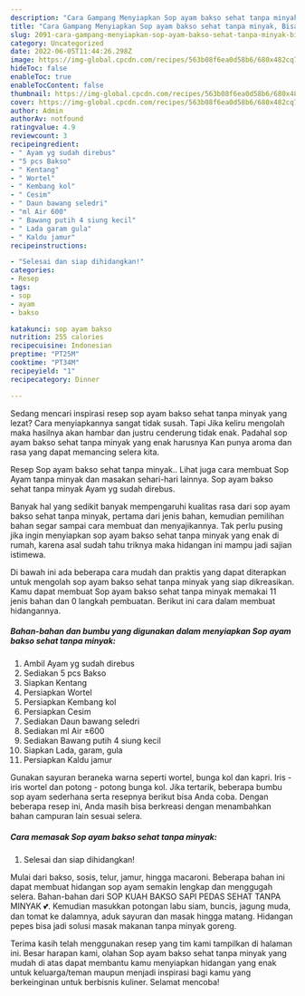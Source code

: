 ```yaml
---
description: "Cara Gampang Menyiapkan Sop ayam bakso sehat tanpa minyak, Bisa Manjain Lidah"
title: "Cara Gampang Menyiapkan Sop ayam bakso sehat tanpa minyak, Bisa Manjain Lidah"
slug: 2091-cara-gampang-menyiapkan-sop-ayam-bakso-sehat-tanpa-minyak-bisa-manjain-lidah
category: Uncategorized
date: 2022-06-05T11:44:26.298Z
image: https://img-global.cpcdn.com/recipes/563b08f6ea0d58b6/680x482cq70/sop-ayam-bakso-sehat-tanpa-minyak-foto-resep-utama.jpg
hideToc: false
enableToc: true
enableTocContent: false
thumbnail: https://img-global.cpcdn.com/recipes/563b08f6ea0d58b6/680x482cq70/sop-ayam-bakso-sehat-tanpa-minyak-foto-resep-utama.jpg
cover: https://img-global.cpcdn.com/recipes/563b08f6ea0d58b6/680x482cq70/sop-ayam-bakso-sehat-tanpa-minyak-foto-resep-utama.jpg
author: Admin
authorAv: notfound
ratingvalue: 4.9
reviewcount: 3
recipeingredient:
- " Ayam yg sudah direbus"
- "5 pcs Bakso"
- " Kentang"
- " Wortel"
- " Kembang kol"
- " Cesim"
- " Daun bawang seledri"
- "ml Air 600"
- " Bawang putih 4 siung kecil"
- " Lada garam gula"
- " Kaldu jamur"
recipeinstructions:

- "Selesai dan siap dihidangkan!"
categories:
- Resep
tags:
- sop
- ayam
- bakso

katakunci: sop ayam bakso 
nutrition: 255 calories
recipecuisine: Indonesian
preptime: "PT25M"
cooktime: "PT34M"
recipeyield: "1"
recipecategory: Dinner

---
```



Sedang mencari inspirasi resep sop ayam bakso sehat tanpa minyak yang lezat? Cara menyiapkannya sangat tidak susah. Tapi Jika keliru mengolah maka hasilnya akan hambar dan justru cenderung tidak enak. Padahal sop ayam bakso sehat tanpa minyak yang enak harusnya Kan punya aroma dan rasa yang dapat memancing selera kita.


Resep Sop ayam bakso sehat tanpa minyak.. Lihat juga cara membuat Sop Ayam tanpa minyak dan masakan sehari-hari lainnya. Sop ayam bakso sehat tanpa minyak Ayam yg sudah direbus.

Banyak hal yang sedikit banyak mempengaruhi kualitas rasa dari sop ayam bakso sehat tanpa minyak, pertama dari jenis bahan, kemudian pemilihan bahan segar sampai cara membuat dan menyajikannya. Tak perlu pusing jika ingin menyiapkan sop ayam bakso sehat tanpa minyak yang enak di rumah, karena asal sudah tahu triknya maka hidangan ini mampu jadi sajian istimewa.


Di bawah ini ada beberapa cara mudah dan praktis yang dapat diterapkan untuk mengolah sop ayam bakso sehat tanpa minyak yang siap dikreasikan. Kamu dapat membuat Sop ayam bakso sehat tanpa minyak memakai 11 jenis bahan dan 0 langkah pembuatan. Berikut ini cara dalam membuat hidangannya.

<!--inarticleads1-->

##### Bahan-bahan dan bumbu yang digunakan dalam menyiapkan Sop ayam bakso sehat tanpa minyak:

1. Ambil  Ayam yg sudah direbus
1. Sediakan 5 pcs Bakso
1. Siapkan  Kentang
1. Persiapkan  Wortel
1. Persiapkan  Kembang kol
1. Persiapkan  Cesim
1. Sediakan  Daun bawang seledri
1. Sediakan ml Air ±600
1. Sediakan  Bawang putih 4 siung kecil
1. Siapkan  Lada, garam, gula
1. Persiapkan  Kaldu jamur


Gunakan sayuran beraneka warna seperti wortel, bunga kol dan kapri. Iris - iris wortel dan potong - potong bunga kol. Jika tertarik, beberapa bumbu sop ayam sederhana serta resepnya berikut bisa Anda coba. Dengan beberapa resep ini, Anda masih bisa berkreasi dengan menambahkan bahan campuran lain sesuai selera. 

<!--inarticleads2-->

##### Cara memasak Sop ayam bakso sehat tanpa minyak:


1. Selesai dan siap dihidangkan!

Mulai dari bakso, sosis, telur, jamur, hingga macaroni. Beberapa bahan ini dapat membuat hidangan sop ayam semakin lengkap dan menggugah selera. Bahan-bahan dari SOP KUAH BAKSO SAPI PEDAS SEHAT TANPA MINYAK 💕. Kemudian masukkan potongan labu siam, buncis, jagung muda, dan tomat ke dalamnya, aduk sayuran dan masak hingga matang. Hidangan pepes bisa jadi solusi masak makanan tanpa minyak goreng. 

Terima kasih telah menggunakan resep yang tim kami tampilkan di halaman ini. Besar harapan kami, olahan Sop ayam bakso sehat tanpa minyak yang mudah di atas dapat membantu kamu menyiapkan hidangan yang enak untuk keluarga/teman maupun menjadi inspirasi bagi kamu yang berkeinginan untuk berbisnis kuliner. Selamat mencoba!

